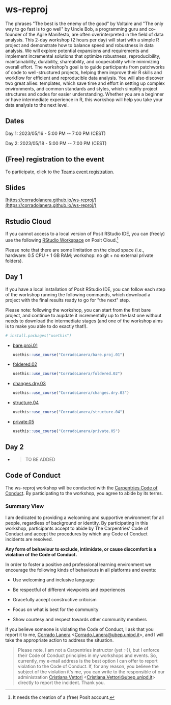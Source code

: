 # ws-reproj

The phrases "The best is the enemy of the good" by Voltaire and
"The only way to go fast is to go well" by Uncle Bob, a
programming guru and co-founder of the Agile Manifesto, are
often overinterpreted in the field of data analysis.
This 2-day workshop (2 hours per day) will start with a simple R
project and demonstrate how to balance speed and robustness
in data analysis. We will explore potential expansions and
requirements and implement incremental solutions that
optimize robustness, reproducibility, maintainability, durability,
shareability, and cooperability while minimizing overall effort.
The workshop's goal is to guide participants from patchworks of
code to well-structured projects, helping them improve their R
skills and workflow for efficient and reproducible data analysis.
You will also discover two great allies: templates, which save
time and effort in setting up complex environments, and
common standards and styles, which simplify project structures
and codes for easier understanding. Whether you are a
beginner or have intermediate experience in R, this workshop
will help you take your data analysis to the next level.

## Dates
Day 1: 2023/05/16 - 5:00 PM -- 7:00 PM (CEST)

Day 2: 2023/05/18 - 5:00 PM -- 7:00 PM (CEST)

## (Free) registration to the event

To participate, click to the [Teams event registration](https://bit.ly/teams-registration-ws-reproj).

## Slides
[https://corradolanera.github.io/ws-reproj/](https://corradolanera.github.io/ws-reproj/)

## Rstudio Cloud
If you cannot access to a local version of Posit RStudio IDE, you can (freely) use the following [RStudio Workspace](https://bit.ly/positcloud-ws-reproj) on Posit Cloud.[^1]

Please note that there are some limitation on the cloud space (i.e., hardware: 0.5 CPU + 1 GB RAM; workshop: no git + no external private folders).

## Day 1

If you have a local installation of Posit RStudio IDE, you can follow each step of the workshop running the following commands, which download a project with the final results ready to go for "the next" step.

Please note: following the workshop, you can start from the first bare project, and continue to aupdate it incrementally up to the last one without needs to download the intermediate stages (and one of the workshop aims is to make you able to do exactly that!).

```r
# install.packages("usethis")
```


- [bare.proj.01](https://github.com/CorradoLanera/bare.proj.01)
 
  ```r
  usethis::use_course("CorradoLanera/bare.proj.01")
  ```

- [foldered.02](https://github.com/CorradoLanera/foldered.02)
 
  ```r
  usethis::use_course("CorradoLanera/foldered.02")
  ```

- [changes.dry.03](https://github.com/CorradoLanera/changes.dry.03)
 
  ```r
  usethis::use_course("CorradoLanera/changes.dry.03")
  ```

- [structure.04](https://github.com/CorradoLanera/structure.04)
 
  ```r
  usethis::use_course("CorradoLanera/structure.04")
  ```

- [private.05](https://github.com/CorradoLanera/private.05)
 
  ```r
  usethis::use_course("CorradoLanera/private.05")
  ```

## Day 2

- > TO BE ADDED

## Code of Conduct

The ws-reproj workshop will be conducted with the [Carpentries Code of Conduct](https://docs.carpentries.org/topic_folders/policies/code-of-conduct.html). By participating to the workshop, you agree to abide by its terms.

### Summary View
I am dedicated to providing a welcoming and supportive environment for all people, regardless of background or identity. By participating in this workshop, participants accept to abide by The Carpentries’ Code of Conduct and accept the procedures by which any Code of Conduct incidents are resolved.

**Any form of behaviour to exclude, intimidate, or cause discomfort is a violation of the Code of Conduct.**

In order to foster a positive and professional learning environment we encourage the following kinds of behaviours in all platforms and events:

- Use welcoming and inclusive language

- Be respectful of different viewpoints and experiences

- Gracefully accept constructive criticism

- Focus on what is best for the community

- Show courtesy and respect towards other community members

If you believe someone is violating the Code of Conduct, I ask that you report it to me, [Corrado Lanera](mailto:Corrado.Lanera@ubep.unipd.it) \<Corrado.Lanera@ubep.unipd.it\>, and I will take the appropriate action to address the situation.

> Please note, I am not a Carpentries instructor (yet :-)), but I enforce their Code of Conduct principles in my workshops and events. So, currently, my e-mail address is the best option I can offer to report violation to the Code of Conduct. If, for any reason, you believe the subject of the violation it's me, you can write to the responsible of our administration [Cristiana Vettori](Cristiana.Vettori@ubep.unipd.it) \<Cristiana.Vettori@ubep.unipd.it\> directly to report the incident. Thank you.



[^1]: It needs the creation of a (free) Posit account.

